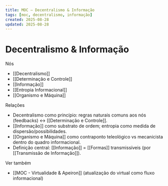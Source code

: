 ```yaml
---
title: MOC — Decentralismo & Informação
tags: [moc, decentralismo, informação]
created: 2025-08-28
updated: 2025-08-28
---
```


# Decentralismo & Informação

Nós
- [[Decentralismo]]
- [[Determinação e Controle]]
- [[Informação]]
- [[Entropia Informacional]]
- [[Organismo e Máquina]]

Relações
- Decentralismo como princípio: regras naturais comuns aos nós (feedbacks) ↔ [[Determinação e Controle]].
- [[Informação]] como substrato de ordem; entropia como medida de dispersão/possibilidades.
- [[Organismo e Máquina]] como contraponto teleológico vs mecanicista dentro do quadro informacional.
- Definição central: [[Informação]] = [[Formas]] transmissíveis (por [[Transmissão de Informação]]).

Ver também
- [[MOC - Virtualidade & Apeiron]] (atualização do virtual como fluxo informacional)

